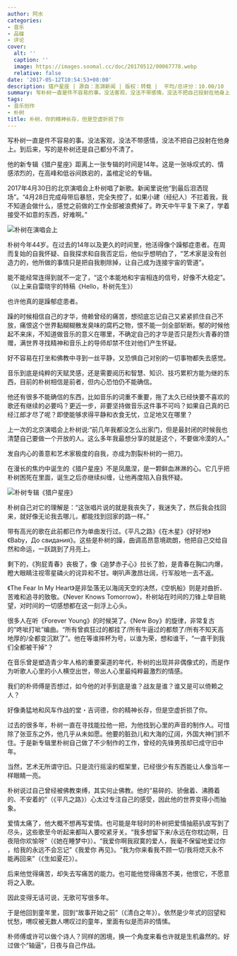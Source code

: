 ```yaml
---
author: 阿水
categories:
- 音乐
- 品碟
- 评论
cover:
  alt: ''
  caption: ''
  image: https://images.soomal.cc/doc/20170512/00067778.webp
  relative: false
date: '2017-05-12T10:54:53+08:00'
description: 猎户星座 | 源自：澎湃新闻 | 版权：转载 |  平均/总评分：10.00/10
summary: 写朴树一直是件不容易的事。没法客观，没法不带感情，没法不把自己投射在他身上。到后来，写的是朴树还是自己都分不清了。他的新专辑《猎户星座》距离上一张专辑的时间是14年。这是一张咏叹式的、情感浓烈的，在高峰和低谷间跌宕的，盖棺定论的专辑……
tags:
- 音乐创作
- 朴树
title: 朴树，你的精神长存，但是空虚折损了你
---
```


写朴树一直是件不容易的事。没法客观，没法不带感情，没法不把自己投射在他身上。到后来，写的是朴树还是自己都分不清了。

他的新专辑《猎户星座》距离上一张专辑的时间是14年。这是一张咏叹式的、情感浓烈的，在高峰和低谷间跌宕的，盖棺定论的专辑。

2017年4月30日的北京演唱会上朴树唱了新歌。新闻里说他“到最后泪洒现场”。“4月28日完成母带后暴怒，完全失控了，如果小建（经纪人）不拦着我，我不知道会做什么，感觉之前做的工作全部被浪费掉了。昨天中午平复下来了，学着接受不如意的东西，好难啊。”

![朴树在演唱会上](https://images.soomal.cc/doc/20170512/00067779.webp)





朴树今年44岁。在过去的14年以及更久的时间里，他活得像个躁郁症患者。在周而复始的自我怀疑、自我探求和自我否定后，他似乎想明白了，“艺术家是没有创造力的，他所做的事情只是把自我剔除掉，让自己成为连接宇宙的管道”。

能不能经常连得到就不一定了，“这个本能地和宇宙相连的信号，好像不大稳定”。（以上来自雷晓宇的特稿《Hello，朴树先生》）

也许他真的是躁郁症患者。

躁的时候相信自己的才华，倚赖曾经的痛苦，想彻底忘记自己又紧紧抓住自己不放，痛恨这个世界黏糊糊散发臭味的腐朽之物，恨不能一剑全部斩断。郁的时候他起不来床，不知道做音乐的意义在哪里，不确定自己的才华是否只是烈火青春的馈赠，满世界寻找精神和音乐上的导师却禁不住对他们产生怀疑。

好不容易在打坐和佛教中寻到一丝平静，又恐惧自己对别的一切事物都失去感觉。

音乐到底是纯粹的天赋灵感，还是需要阅历和智慧、知识、技巧累积方能为继的东西，目前的朴树相信是前者，但内心恐怕仍不能确信。

他还有很多不能确信的东西，比如音乐的词重不重要，拖了太久已经快要不喜欢的歌还有继续的必要吗？更近一步，非要坚持做音乐这件事不可吗？如果自己真的已经江郎才尽了呢？即使能够求得平静和衣食无忧，立足地又在哪里？

上一次的北京演唱会上朴树说:“前几年我都没怎么出家门，但是最封闭的时候我也清楚自己要做一个开放的人。这么多年我最想分享的就是这个，不要做冷漠的人。”

发自内心的善意和艺术家极度的自我，亦成为割裂朴树的一把刀。

在漫长的焦灼中诞生的《猎户星座》不是凤凰涅，是一颗鲜血淋淋的心。它几乎把朴树困死在里面，诞生之后亦继续纠缠，让他再度陷入自我怀疑。

![朴树专辑《猎户星座》](https://images.soomal.cc/doc/20170512/00067778.webp)





朴树自己对它的理解是：“这张唱片说的就是我丧失了，我迷失了，然后我会找回来，就好像无论我去哪儿，都能找到回家的路一样。”

带有高光的歌在此前都已作为单曲发行过。《平凡之路》《在木星》《好好地》《Baby，До свидания》。这些是朴树的躁，曲调高昂意境疏朗，他把自己交给自然和命运，一跃跳到了月亮上。

剩下的，《狗屁青春》丧极了，像《追梦赤子心》拉长了脸，是青春在胸口内爆，瞪大眼睛注视零星磷火的诧异和不甘。喇叭声激昂壮阔，行军般地一去不返。

《The Fear In My Heart》是非坠落无以海阔天空的决然，《空帆船》则是对曲折、苦难和追寻的致敬。《Never Knows Tomorrow》，朴树站在时间的刀锋上举目眺望，对时间的一切感想都在这一刻浮上心头。

很多人在听《Forever Young》的时候哭了。《New Boy》的旋律，非常复古的“咚呲打呲”编曲。“所有曾疯狂过的都挂了/所有牛逼过的都颓了/所有不知天高地厚的/全都变沉默了”。他在等谁摔杯为号，以谁为荣，想和谁干，“一直干到我们全都被干掉”？

在音乐曾是塑造青少年人格的重要渠道的年代，朴树的出现并非偶像式的，而是作为听歌人心里的小人横空出世，带出人心里最纯粹最激烈的情感。

我们的朴师傅是否想过，如今他的对手到底是谁？战友是谁？谁又是可以倚赖之人？

好像勇猛地和风车作战的堂・吉诃德，你的精神长存，但是空虚折损了你。

过去的很多年，朴树一直在寻找能拉他一把，为他找到心里的声音的制作人。可惜除了张亚东之外，他几乎从未如愿。他要的脏劲儿和大海的辽阔，外国大神们抓不住。于是新专辑里朴树自己做了不少制作的工作，曾经的先锋男孩却已成守旧中年。

当然，艺术无所谓守旧。只是流行摇滚的框架里，已经很少有东西能让人像当年一样眼睛一亮。

朴树说过自己曾经被佛教束缚，其实何止佛教。他的“易碎的、骄傲着、沸腾着的、不安着的”（《平凡之路》）心太过专注自己的感受，因此他的世界变得小而抽象。

爱情太痛了，他大概不想再写爱情。也可能是年轻时的朴树把爱情抽筋扒皮写到了尽头，这些歌至今听起来都叫人要咬紧牙关。“我多想留下来/永远在你枕边啊，日夜陪你欢愉呀”（《她在睡梦中》）。“我爱你啊我寂寞的爱人，我毫不保留地爱过你 ，给我的永远不会忘记”《我爱你 再见》。“我为你来看我不顾一切/我将熄灭永不能再回来”（《生如夏花》）。

后来他觉得痛苦，却失去写痛苦的能力。也可能他觉得痛苦不美，他恨它，不愿意将之入歌。

因此变得无话可说，无歌可写很多年。

于是他回到童年里，回到“故事开始之前”（《清白之年》）。依然是少年式的回望和忧愁，喟叹被无数人喟叹过的童年，里面有似是而非的情愫。

朴师傅或许可以做个诗人？同样的困境，换一个角度来看也许就是生机盎然的。好过做个“轴逼”，日夜与自己作战。